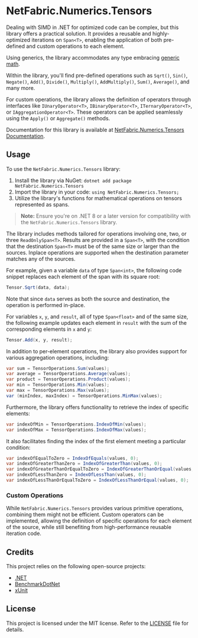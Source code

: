 # NetFabric.Numerics.Tensors

Dealing with SIMD in .NET for optimized code can be complex, but this library offers a practical solution. It provides a reusable and highly-optimized iterations on `Span<T>`, enabling the application of both pre-defined and custom operations to each element.

Using generics, the library accommodates any type embracing [generic math](https://learn.microsoft.com/en-us/dotnet/standard/generics/math).

Within the library, you'll find pre-defined operations such as `Sqrt()`, `Sin()`, `Negate()`, `Add()`, `Divide()`, `Multiply()`, `AddMultiply()`, `Sum()`, `Average()`, and many more.

For custom operations, the library allows the definition of operators through interfaces like `IUnaryOperator<T>`, `IBinaryOperator<T>`, `ITernaryOperator<T>`, or `IAggregationOperator<T>`. These operators can be applied seamlessly using the `Apply()` or `Aggregate()` methods.

Documentation for this library is available at [NetFabric.Numerics.Tensors Documentation](https://netfabric.github.io/NetFabric.Numerics.Tensors/).

## Usage

To use the `NetFabric.Numerics.Tensors` library:

1. Install the library via NuGet: `dotnet add package NetFabric.Numerics.Tensors`
2. Import the library in your code: `using NetFabric.Numerics.Tensors;`
3. Utilize the library's functions for mathematical operations on tensors represented as spans.

> **Note:** Ensure you're on .NET 8 or a later version for compatibility with the `NetFabric.Numerics.Tensors` library.

The library includes methods tailored for operations involving one, two, or three `ReadOnlySpan<T>`. Results are provided in a `Span<T>`, with the condition that the destination `Span<T>` must be of the same size or larger than the sources. Inplace operations are supported when the destination parameter matches any of the sources.

For example, given a variable `data` of type `Span<int>`, the following code snippet replaces each element of the span with its square root:

```csharp
Tensor.Sqrt(data, data);
```

Note that since `data` serves as both the source and destination, the operation is performed in-place.

For variables `x`, `y`, and `result`, all of type `Span<float>` and of the same size, the following example updates each element in `result` with the sum of the corresponding elements in `x` and `y`:

```csharp
Tensor.Add(x, y, result);
```

In addition to per-element operations, the library also provides support for various aggregation operations, including:

```csharp
var sum = TensorOperations.Sum(values);
var average = TensorOperations.Average(values);
var product = TensorOperations.Product(values);
var min = TensorOperations.Min(values);
var max = TensorOperations.Max(values);
var (minIndex, maxIndex) = TensorOperations.MinMax(values);
```

Furthermore, the library offers functionality to retrieve the index of specific elements:

```csharp
var indexOfMin = TensorOperations.IndexOfMin(values);
var indexOfMax = TensorOperations.IndexOfMax(values);
```

It also facilitates finding the index of the first element meeting a particular condition:

```csharp
var indexOfEqualToZero = IndexOfEquals(values, 0);
var indexOfGreaterThanZero = IndexOfGreaterThan(values, 0);
var indexOfGreaterThanOrEqualToZero = IndexOfGreaterThanOrEqual(values, 0);
var indexOfLessThanZero = IndexOfLessThan(values, 0);
var indexOfLessThanOrEqualToZero = IndexOfLessThanOrEqual(values, 0);
```

### Custom Operations

While `NetFabric.Numerics.Tensors` provides various primitive operations, combining them might not be efficient. Custom operators can be implemented, allowing the definition of specific operations for each element of the source, while still benefiting from high-performance reusable iteration code.

## Credits

This project relies on the following open-source projects:

- [.NET](https://github.com/dotnet)
- [BenchmarkDotNet](https://github.com/dotnet/BenchmarkDotNet)
- [xUnit](https://github.com/xunit/xunit)

## License

This project is licensed under the MIT license. Refer to the [LICENSE](LICENSE) file for details.